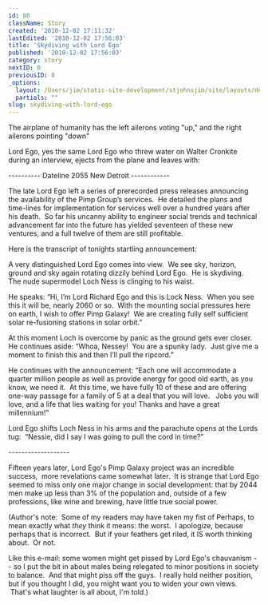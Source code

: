 ```yaml
---
id: 80
className: Story
created: '2010-12-02 17:11:32'
lastEdited: '2010-12-02 17:56:03'
title: 'Skydiving with Lord Ego'
published: '2010-12-02 17:56:03'
category: story
nextID: 0
previousID: 0
_options:
  layout: /Users/jim/static-site-development/stjohnsjim/site/layouts/default.static.ttml
  partials: ""
slug: skydiving-with-lord-ego
---
```

<p>The airplane of humanity has the left ailerons voting &quot;up,&quot; and the right ailerons pointing &quot;down&quot;&nbsp;</p>
<p>Lord Ego, yes the same Lord Ego who threw water on Walter Cronkite during an interview, ejects from the plane and leaves with:</p>
<p>---------- Dateline 2055 New Detroit ------------</p>
<p >The late Lord Ego left a series of prerecorded press releases announcing the availability of the Pimp Group&rsquo;s services.&nbsp; He detailed the plans and time-lines for implementation for services well over a hundred years after his death.&nbsp; So far his uncanny ability to engineer social trends and technical advancement far into the future has yielded seventeen of these new ventures, and a full twelve of them are still profitable.</p>

<p >Here is the transcript of tonights startling announcement:</p>

<p >A very distinguished Lord Ego comes into view.&nbsp; We see sky, horizon, ground and sky again rotating dizzily behind Lord Ego.&nbsp; He is skydiving.&nbsp; The nude supermodel Loch Ness is clinging to his waist.</p>

<p >He speaks: &ldquo;Hi, I&rsquo;m Lord Richard Ego and this is Lock Ness.&nbsp; When you see this it will be, nearly 2060 or so.&nbsp; With the mounting social pressures here on earth, I wish to offer Pimp Galaxy!&nbsp; We are creating fully self sufficient solar re-fusioning stations in solar orbit.&rdquo;</p>

<p >At this moment Loch is overcome by panic as the ground gets ever closer.&nbsp; He continues aside: &ldquo;Whoa, Nessey!&nbsp; You are a spunky lady.&nbsp; Just give me a moment to finish this and then I&rsquo;ll pull the ripcord.&rdquo;</p>

<p >He continues with the announcement: &ldquo;Each one will accommodate a quarter million people as well as provide energy for good old earth, as you know, we need it.&nbsp; At this time, we have fully 10 of these and are offering one-way passage for a family of 5 at a deal that you will love. &nbsp; Jobs you will love, and a life that lies waiting for you! Thanks and have a great millennium!&rdquo;</p>

<p >Lord Ego shifts Loch Ness in his arms and the parachute opens at the Lords tug:&nbsp; &ldquo;Nessie, did I say I was going to pull the cord in time?&rdquo;</p>

<p>------------------- &nbsp;&nbsp;</p>
<p>Fifteen years later, Lord Ego's Pimp Galaxy project was an incredible success, &nbsp;more revelations came somewhat later. &nbsp;It is strange that Lord Ego seemed to miss only one major change in social development: that by 2044 men make up less than 3% of the population and, outside of a few professions, like wine and brewing, have little true social power.</p>
<p>(Author's note: &nbsp;Some of my readers may have taken my fist of Perhaps, to mean exactly what <em>they</em> think it means: the worst. &nbsp;I apologize, because perhaps that is incorrect. &nbsp;But if your feathers get riled, it IS worth thinking about. &nbsp;Or not.</p>
<p>Like this e-mail: some women might get pissed by Lord Ego's chauvanism -- so I put the bit in about males being relegated to minor positions in society to balance. &nbsp;And that might piss off the guys. &nbsp;I really hold neither position, but if you thought I did, you might want you to widen your own views. &nbsp;That's what laughter is all about, I'm told.)</p>